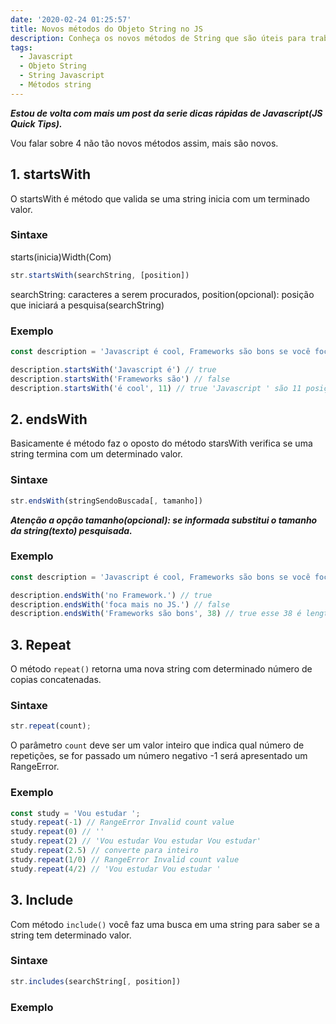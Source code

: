 ```yaml
---
date: '2020-02-24 01:25:57'
title: Novos métodos do Objeto String no JS
description: Conheça os novos métodos de String que são úteis para trabalhar no dia a dia.
tags:
  - Javascript
  - Objeto String
  - String Javascript
  - Métodos string
---
```

***Estou de volta com mais um post da serie dicas rápidas de Javascript(JS Quick Tips).***

Vou falar sobre 4 não tão novos métodos assim, mais são novos.

## 1. startsWith 
O startsWith é método que valida se uma string inicia com um terminado valor.

### Sintaxe
starts(inicia)Width(Com)
```javascript
str.startsWith(searchString, [position])
```
searchString: caracteres a serem procurados, position(opcional): posição que iniciará a pesquisa(searchString)

### Exemplo
```javascript
const description = 'Javascript é cool, Frameworks são bons se você foca mais no JS do que no Framework.'

description.startsWith('Javascript é') // true
description.startsWith('Frameworks são') // false
description.startsWith('é cool', 11) // true 'Javascript ' são 11 posições devido ao espaço que é um caracter.
```

## 2. endsWith
Basicamente é método faz o oposto do método starsWith verifica se uma string termina com um determinado valor.

### Sintaxe
```javascript
str.endsWith(stringSendoBuscada[, tamanho])
```
***Atenção a opção tamanho(opcional): se informada substitui o tamanho da string(texto) pesquisada.***

### Exemplo
```javascript
const description = 'Javascript é cool, Frameworks são bons se você foca mais no JS do que no Framework.'

description.endsWith('no Framework.') // true
description.endsWith('foca mais no JS.') // false
description.endsWith('Frameworks são bons', 38) // true esse 38 é length do texto até a palavra 'bons'
```

## 3. Repeat
O método `repeat()` retorna uma nova string com determinado número de copias concatenadas.

### Sintaxe
```javascript
str.repeat(count);
```
O parâmetro `count` deve ser um valor inteiro que indica qual número de repetições, se for passado um número negativo -1 será apresentado um RangeError.

### Exemplo
```javascript
const study = 'Vou estudar ';
study.repeat(-1) // RangeError Invalid count value
study.repeat(0) // ''
study.repeat(2) // 'Vou estudar Vou estudar Vou estudar'
study.repeat(2.5) // converte para inteiro
study.repeat(1/0) // RangeError Invalid count value
study.repeat(4/2) // 'Vou estudar Vou estudar '
```

## 3. Include
Com método `include()` você faz uma busca em uma string para saber se a string tem determinado valor.

### Sintaxe
```javascript
str.includes(searchString[, position])
```

### Exemplo

